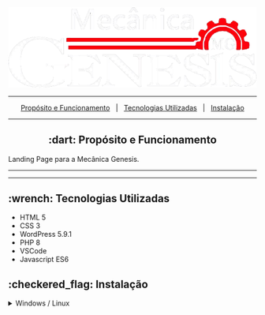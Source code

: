 <div align="center">
    <img src="./logo.png">
</div>

<hr>

<p align="center">
    <a href="#-dart-propósito-e-funcionamento">Propósito e Funcionamento</a> &#xa0; | &#xa0; 
    <a href="#-wrench-tecnologias-utilizadas-">Tecnologias Utilizadas</a> &#xa0; | &#xa0; 
    <a href="#-checkered_flag-instalação-">Instalação</a>
</p>

<hr>

<h2 id="proposito" align="center"> :dart: Propósito e Funcionamento</h2>

<p>
    Landing Page para a Mecânica Genesis.
</p>

<hr>

<hr>

<h2> :wrench: Tecnologias Utilizadas </h2>

<ul>
    <li>HTML 5</li>
    <li>CSS 3</li>
    <li>WordPress 5.9.1</li>
    <li>PHP 8</li>
    <li>VSCode</li>
    <li>Javascript ES6</li>
</ul>

<h2> :checkered_flag: Instalação </h2>

<details>
<summary>Windows / Linux</summary>

    1. Download this repo in .zip format.
    2. Put it inside your WordPress Themes folder:
        "wordpressinstalationfolder\wp-content\themes"
    3. Activate your theme in the WP admin menu.
</details>
